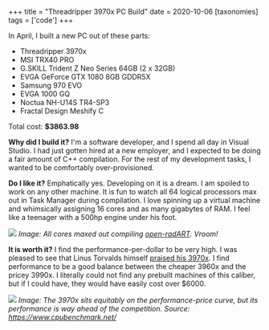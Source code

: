+++
title = "Threadripper 3970x PC Build"
date = 2020-10-06 
[taxonomies]
tags = ['code']
+++

In April, I built a new PC out of these parts:

- Threadripper 3970x
- MSI TRX40 PRO
- G.SKILL Trident Z Neo Series 64GB (2 x 32GB)
- EVGA GeForce GTX 1080 8GB GDDR5X
- Samsung 970 EVO
- EVGA 1000 GQ
- Noctua NH-U14S TR4-SP3
- Fractal Design Meshify C

Total cost: **$3863.98**

**Why did I build it?** I'm a software developer, and I spend all day in Visual Studio. I had just gotten hired at a new employer, and I expected to be doing a fair amount of C++ compilation. For the rest of my development tasks, I wanted to be comfortably over-provisioned. 

**Do I like it?** Emphatically yes. Developing on it is a dream. I am spoiled to work on any other machine. It is fun to watch all 64 logical processors max out in Task Manager during compilation. I love spinning up a virtual machine and whimsically assigning 16 cores and as many gigabytes of RAM. I feel like a teenager with a 500hp engine under his foot.

![](https://drive.google.com/uc?export=view&id=1NUEqO5TG63nc1w3gjQOcWOb-4WBu8GsM)
*Image: All cores maxed out compiling [open-radART](https://www.researchgate.net/publication/259903810_The_open-radART_ion_ORAion_Software_Suite). Vroom!*

**It is worth it?** I find the performance-per-dollar to be very high. I was pleased to see that Linus Torvalds himself [praised his 3970x](http://lkml.iu.edu/hypermail/linux/kernel/2005.3/00406.html). I find performance to be a good balance between the cheaper 3960x and the pricey 3990x. I literally could not find any prebuilt machines of this caliber, but if I could have, they would have easily cost over $6000.

![](https://drive.google.com/uc?export=view&id=1GQNreuaFoaGbw6WqV8pW4T3tlnDIxb38)
*Image: The 3970x sits equitably on the performance-price curve, but its performance is way ahead of the competition. Source: https://www.cpubenchmark.net/*

